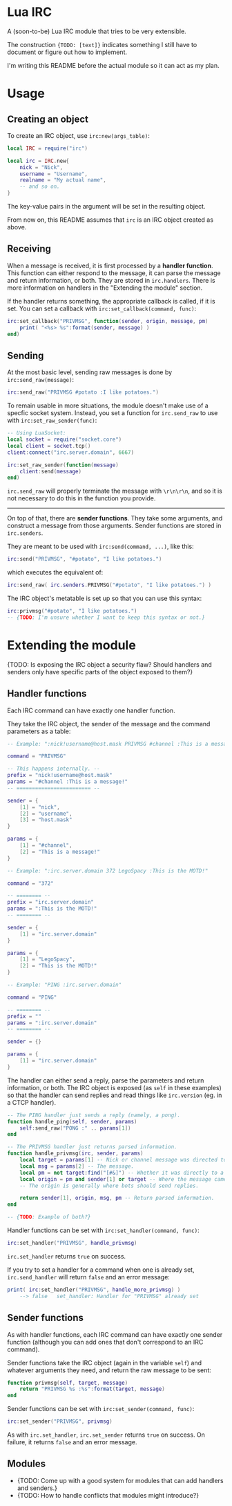 Lua IRC
=======
A (soon-to-be) Lua IRC module that tries to be very extensible.

The construction `{TODO: [text]}` indicates something I still have to document or figure out how to implement.

I'm writing this README before the actual module so it can act as my plan.


Usage
=====

Creating an object
------------------
To create an IRC object, use `irc:new(args_table)`:
```lua
local IRC = require("irc")

local irc = IRC.new{
	nick = "Nick",
	username = "Username",
	realname = "My actual name",
	-- and so on.
}
```

The key-value pairs in the argument will be set in the resulting object.

From now on, this README assumes that `irc` is an IRC object created as above.


Receiving
---------
When a message is received, it is first processed by a __handler function__. This function can either respond to the message, it can parse the message and return information, or both. They are stored in `irc.handlers`. There is more information on handlers in the "Extending the module" section.

If the handler returns something, the appropriate callback is called, if it is set. You can set a callback with `irc:set_callback(command, func)`:

```lua
irc:set_callback("PRIVMSG", function(sender, origin, message, pm)
	print( "<%s> %s":format(sender, message) )
end)
```


Sending
-------
At the most basic level, sending raw messages is done by `irc:send_raw(message)`:
```lua
irc:send_raw("PRIVMSG #potato :I like potatoes.")
```

To remain usable in more situations, the module doesn't make use of a specfic socket system. Instead, you set a function for `irc.send_raw` to use with `irc:set_raw_sender(func)`:
```lua
-- Using LuaSocket:
local socket = require("socket.core")
local client = socket.tcp()
client:connect("irc.server.domain", 6667)

irc:set_raw_sender(function(message)
	client:send(message)
end)
```

`irc.send_raw` will properly terminate the message with `\r\n\r\n`, and so it is not necessary to do this in the function you provide.

---

On top of that, there are __sender functions__. They take some arguments, and construct a message from those arguments. Sender functions are stored in `irc.senders`.

They are meant to be used with `irc:send(command, ...)`, like this:
```lua
irc:send("PRIVMSG", "#potato", "I like potatoes.")
```

which executes the equivalent of:
```lua
irc:send_raw( irc.senders.PRIVMSG("#potato", "I like potatoes.") )
```

The IRC object's metatable is set up so that you can use this syntax:
```lua
irc:privmsg("#potato", "I like potatoes.")
-- {TODO: I'm unsure whether I want to keep this syntax or not.}
```


Extending the module
====================

{TODO: Is exposing the IRC object a security flaw? Should handlers and senders only have specific parts of the object exposed to them?}

Handler functions
-----------------

Each IRC command can have exactly one handler function.

They take the IRC object, the sender of the message and the command parameters as a table:
```lua
-- Example: ":nick!username@host.mask PRIVMSG #channel :This is a message!"

command = "PRIVMSG"

-- This happens internally. --
prefix = "nick!username@host.mask"
params = "#channel :This is a message!"
-- ======================== --

sender = {
	[1] = "nick",
	[2] = "username",
	[3] = "host.mask"
}

params = {
	[1] = "#channel",
	[2] = "This is a message!"
}
```
```lua
-- Example: ":irc.server.domain 372 LegoSpacy :This is the MOTD!"

command = "372"

-- ======== --
prefix = "irc.server.domain"
params = ":This is the MOTD!"
-- ======== --

sender = {
	[1] = "irc.server.domain"
}

params = {
	[1] = "LegoSpacy",
	[2] = "This is the MOTD!"
}
```
```lua
-- Example: "PING :irc.server.domain"

command = "PING"

-- ======== --
prefix = ""
params = ":irc.server.domain"
-- ======== --

sender = {}

params = {
	[1] = "irc.server.domain"
}
```

The handler can either send a reply, parse the parameters and return information, or both. The IRC object is exposed (as `self` in these examples) so that the handler can send replies and read things like `irc.version` (eg. in a CTCP handler).
``` lua
-- The PING handler just sends a reply (namely, a pong).
function handle_ping(self, sender, params)
	self:send_raw("PONG :" .. params[1])
end

-- The PRIVMSG handler just returns parsed information.
function handle_privmsg(irc, sender, params)
	local target = params[1] -- Nick or channel message was directed to.
	local msg = params[2] -- The message.
	local pm = not target:find("[#&]") -- Whether it was directly to a user or not.
	local origin = pm and sender[1] or target -- Where the message came from.
	-- The origin is generally where bots should send replies.

	return sender[1], origin, msg, pm -- Return parsed information.
end

-- {TODO: Example of both?}
```

Handler functions can be set with `irc:set_handler(command, func)`:
```lua
irc:set_handler("PRIVMSG", handle_privmsg)
```
`irc.set_handler` returns `true` on success.

If you try to set a handler for a command when one is already set, `irc.send_handler` will return `false` and an error message:
```lua
print( irc:set_handler("PRIVMSG", handle_more_privmsg) )
	--> false	set_handler: Handler for "PRIVMSG" already set
```


Sender functions
----------------
As with handler functions, each IRC command can have exactly one sender function (although you can add ones that don't correspond to an IRC command).

Sender functions take the IRC object (again in the variable `self`) and whatever arguments they need, and return the raw message to be sent:
```lua
function privmsg(self, target, message)
	return "PRIVMSG %s :%s":format(target, message)
end
```

Sender functions can be set with `irc:set_sender(command, func)`:
```lua
irc:set_sender("PRIVMSG", privmsg)
```

As with `irc.set_handler`, `irc.set_sender` returns `true` on success. On failure, it returns `false` and an error message.


Modules
-------
- {TODO: Come up with a good system for modules that can add handlers and senders.}
- {TODO: How to handle conflicts that modules might introduce?}
